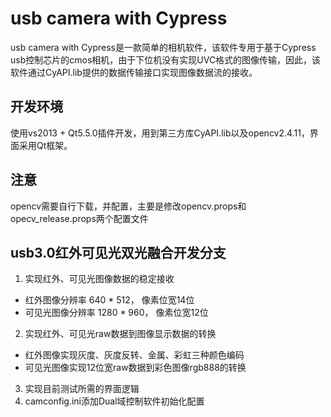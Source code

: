 # usb camera with Cypress
usb camera with Cypress是一款简单的相机软件，该软件专用于基于Cypress usb控制芯片的cmos相机，由于下位机没有实现UVC格式的图像传输，因此，该软件通过CyAPI.lib提供的数据传输接口实现图像数据流的接收。
## 开发环境
使用vs2013 + Qt5.5.0插件开发，用到第三方库CyAPI.lib以及opencv2.4.11，界面采用Qt框架。
## 注意
opencv需要自行下载，并配置，主要是修改opencv.props和opecv_release.props两个配置文件
## usb3.0红外可见光双光融合开发分支

 1. 实现红外、可见光图像数据的稳定接收
 - 红外图像分辨率 640 * 512， 像素位宽14位
 - 可见光图像分辨率 1280 * 960， 像素位宽12位
 2. 实现红外、可见光raw数据到图像显示数据的转换
 - 红外图像实现灰度、灰度反转、金属、彩虹三种颜色编码
 - 可见光图像实现12位宽raw数据到彩色图像rgb888的转换
 3. 实现目前测试所需的界面逻辑
 4. camconfig.ini添加Dual域控制软件初始化配置